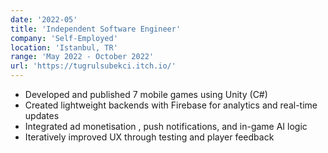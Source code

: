 ```yaml
---
date: '2022-05'
title: 'Independent Software Engineer'
company: 'Self-Employed'
location: 'Istanbul, TR'
range: 'May 2022 - October 2022'
url: 'https://tugrulsubekci.itch.io/'
---
```


- Developed and published 7 mobile games using Unity (C#)
- Created lightweight backends with Firebase for analytics and real-time updates
- Integrated ad monetisation , push notifications, and in-game AI logic
- Iteratively improved UX through testing and player feedback
